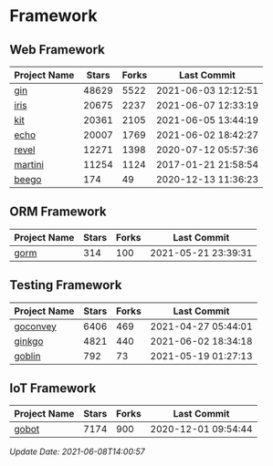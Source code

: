 # Framework

## Web Framework
| Project Name | Stars | Forks | Last Commit |
| ------------ | ----- | ----- | ----------- |
| [gin](https://github.com/gin-gonic/gin) | 48629 | 5522 | 2021-06-03 12:12:51 |
| [iris](https://github.com/kataras/iris) | 20675 | 2237 | 2021-06-07 12:33:19 |
| [kit](https://github.com/go-kit/kit) | 20361 | 2105 | 2021-06-05 13:44:19 |
| [echo](https://github.com/labstack/echo) | 20007 | 1769 | 2021-06-02 18:42:27 |
| [revel](https://github.com/revel/revel) | 12271 | 1398 | 2020-07-12 05:57:36 |
| [martini](https://github.com/go-martini/martini) | 11254 | 1124 | 2017-01-21 21:58:54 |
| [beego](https://github.com/astaxie/beego) | 174 | 49 | 2020-12-13 11:36:23 |

## ORM Framework
| Project Name | Stars | Forks | Last Commit |
| ------------ | ----- | ----- | ----------- |
| [gorm](https://github.com/jinzhu/gorm) | 314 | 100 | 2021-05-21 23:39:31 |

## Testing Framework
| Project Name | Stars | Forks | Last Commit |
| ------------ | ----- | ----- | ----------- |
| [goconvey](https://github.com/smartystreets/goconvey) | 6406 | 469 | 2021-04-27 05:44:01 |
| [ginkgo](https://github.com/onsi/ginkgo) | 4821 | 440 | 2021-06-02 18:34:18 |
| [goblin](https://github.com/franela/goblin) | 792 | 73 | 2021-05-19 01:27:13 |

## IoT Framework
| Project Name | Stars | Forks | Last Commit |
| ------------ | ----- | ----- | ----------- |
| [gobot](https://github.com/hybridgroup/gobot) | 7174 | 900 | 2020-12-01 09:54:44 |

*Update Date: 2021-06-08T14:00:57*